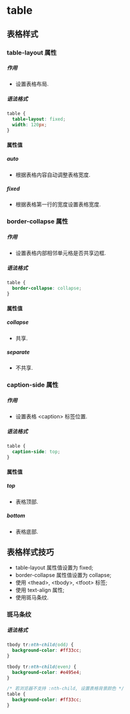 # table

## 表格样式

### table-layout 属性

##### 作用

- 设置表格布局.

##### 语法格式

```css
table {
  table-layout: fixed;
  width: 120px;
}
```

#### 属性值

##### auto

- 根据表格内容自动调整表格宽度.

##### fixed

- 根据表格第一行的宽度设置表格宽度.

### border-collapse 属性

##### 作用

- 设置表格内部相邻单元格是否共享边框.

##### 语法格式

```css
table {
  border-collapse: collapse;
}
```

#### 属性值

##### collapse

- 共享.

##### separate

- 不共享.

### caption-side 属性

##### 作用

- 设置表格 \<caption\> 标签位置.

##### 语法格式

```css
table {
  caption-side: top;
}
```

#### 属性值

##### top

- 表格顶部.

##### bottom

- 表格底部.

## 表格样式技巧

- table-layout 属性值设置为 fixed;
- border-collapse 属性值设置为 collapse;
- 使用 \<thead\>, \<tbody\>, \<tfoot\> 标签;
- 使用 text-align 属性;
- 使用斑马条纹.

### 斑马条纹

##### 语法格式

```css
tbody tr:nth-child(odd) {
  background-color: #ff33cc;
}

tbody tr:nth-child(even) {
  background-color: #e495e4;
}

/* 若浏览器不支持 :nth-child, 设置表格背景颜色 */
table {
  background-color: #ff33cc;
}
```
